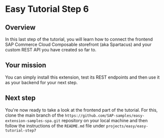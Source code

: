 # Easy Tutorial Step 6

## Overview
In this last step of the tutorial, you will learn how to connect the frontend SAP Commerce Cloud Composable storefront (aka Spartacus) and your custom REST API you have created so far to.

## Your mission
You can simply install this extension, test its REST endpoints and then use it as your backend for your next step.

## Next step
You're now ready to take a look at the frontend part of the tutorial. 
For this, clone the main branch of the `https://github.com/SAP-samples/easy-extension-samples-spa.git` repository on your local machine and then follow the instructions of the `README.md` file under `projects/easy/easy-tutorial-step7`
